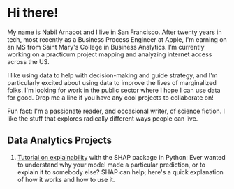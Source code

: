 # Hi there!

My name is Nabil Arnaoot and I live in San Francisco.  After twenty years in tech, most recently as a Business Process Engineer at Apple, I'm earning on an MS from Saint Mary's College in Business Analytics.  I’m currently working on a practicum project mapping and analyzing internet access across the US.

I like using data to help with decision-making and guide strategy, and I'm particularly excited about using data to improve the lives of marginalized folks. I'm looking for work in the public sector where I hope I can use data for good. Drop me a line if you have any cool projects to collaborate on!

Fun fact: I'm a passionate reader, and occasional writer, of science fiction.  I like the stuff that explores radically different ways people can live.

## Data Analytics Projects
1. [Tutorial on explainability](https://github.com/narnaoot/explainability/blob/b9040434a80d28159401cdce369c1c43e47e742a/Explainable%20AI.ipynb) with the SHAP package in Python: Ever wanted to understand why your model made a particular prediction, or to explain it to somebody else? SHAP can help; here's a quick explanation of how it works and how to use it.

